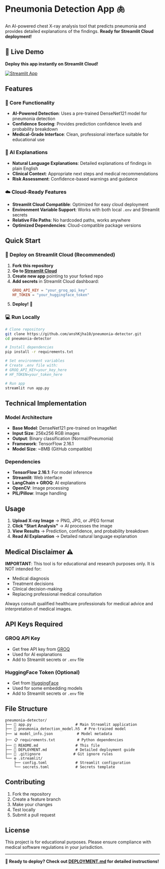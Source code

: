 # Pneumonia Detection App 🫁

An AI-powered chest X-ray analysis tool that predicts pneumonia and provides detailed explanations of the findings. **Ready for Streamlit Cloud deployment!**

## 🌟 Live Demo
**Deploy this app instantly on Streamlit Cloud!** 

[![Streamlit App](https://static.streamlit.io/badges/streamlit_badge_black_white.svg)](https://share.streamlit.io)

## Features

### 🔬 Core Functionality
- **AI-Powered Detection**: Uses a pre-trained DenseNet121 model for pneumonia detection
- **Confidence Scoring**: Provides prediction confidence levels and probability breakdown
- **Medical-Grade Interface**: Clean, professional interface suitable for educational use

### 🤖 AI Explanations
- **Natural Language Explanations**: Detailed explanations of findings in plain English
- **Clinical Context**: Appropriate next steps and medical recommendations
- **Risk Assessment**: Confidence-based warnings and guidance

### ☁️ Cloud-Ready Features
- **Streamlit Cloud Compatible**: Optimized for easy cloud deployment
- **Environment Variable Support**: Works with both local `.env` and Streamlit secrets
- **Relative File Paths**: No hardcoded paths, works anywhere
- **Optimized Dependencies**: Cloud-compatible package versions

## Quick Start

### 🚀 Deploy on Streamlit Cloud (Recommended)

1. **Fork this repository**
2. **Go to [Streamlit Cloud](https://share.streamlit.io)**
3. **Create new app** pointing to your forked repo
4. **Add secrets** in Streamlit Cloud dashboard:
   ```toml
   GROQ_API_KEY = "your_groq_api_key"
   HF_TOKEN = "your_huggingface_token"
   ```
5. **Deploy!** 🎉

### 💻 Run Locally

```bash
# Clone repository
git clone https://github.com/anshKjha10/pneumonia-detector.git
cd pneumonia-detector

# Install dependencies
pip install -r requirements.txt

# Set environment variables
# Create .env file with:
# GROQ_API_KEY=your_key_here
# HF_TOKEN=your_token_here

# Run app
streamlit run app.py
```

## Technical Implementation

### Model Architecture
- **Base Model**: DenseNet121 pre-trained on ImageNet
- **Input Size**: 256x256 RGB images
- **Output**: Binary classification (Normal/Pneumonia)
- **Framework**: TensorFlow 2.16.1
- **Model Size**: ~8MB (GitHub compatible)

### Dependencies
- **TensorFlow 2.16.1**: For model inference
- **Streamlit**: Web interface
- **LangChain + GROQ**: AI explanations
- **OpenCV**: Image processing
- **PIL/Pillow**: Image handling

## Usage

1. **Upload X-ray Image** → PNG, JPG, or JPEG format
2. **Click "Start Analysis"** → AI processes the image
3. **View Results** → Prediction, confidence, and probability breakdown
4. **Read AI Explanation** → Detailed natural language explanation

## Medical Disclaimer ⚠️

**IMPORTANT**: This tool is for educational and research purposes only. It is NOT intended for:
- Medical diagnosis
- Treatment decisions
- Clinical decision-making
- Replacing professional medical consultation

Always consult qualified healthcare professionals for medical advice and interpretation of medical images.

## API Keys Required

### GROQ API Key
- Get free API key from [GROQ](https://console.groq.com)
- Used for AI explanations
- Add to Streamlit secrets or `.env` file

### HuggingFace Token (Optional)
- Get from [HuggingFace](https://huggingface.co/settings/tokens)
- Used for some embedding models
- Add to Streamlit secrets or `.env` file

## File Structure

```
pneumonia-detector/
├── 📄 app.py                    # Main Streamlit application
├── 🧠 pneumonia_detection_model.h5  # Pre-trained model
├── 📊 model_info.json           # Model metadata
├── 📋 requirements.txt          # Python dependencies
├── 📖 README.md                 # This file
├── 🚀 DEPLOYMENT.md             # Detailed deployment guide
├── 🚫 .gitignore               # Git ignore rules
└── ⚙️ .streamlit/
    ├── config.toml             # Streamlit configuration
    └── secrets.toml            # Secrets template
```

## Contributing

1. Fork the repository
2. Create a feature branch
3. Make your changes
4. Test locally
5. Submit a pull request

## License

This project is for educational purposes. Please ensure compliance with medical software regulations in your jurisdiction.

---

**🎯 Ready to deploy? Check out [DEPLOYMENT.md](DEPLOYMENT.md) for detailed instructions!**
